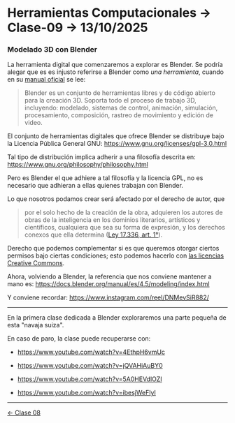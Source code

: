 # Herramientas Computacionales → Clase-09 → 13/10/2025

### Modelado 3D con Blender

La herramienta digital que comenzaremos a explorar es Blender. Se podría alegar que es es injusto referirse a Blender como *una herramienta*, cuando en su [manual oficial](https://docs.blender.org/manual/es/4.5/getting_started/about/index.html) se lee:

> Blender es un conjunto de herramientas libres y de código abierto para la creación 3D. Soporta todo el proceso de trabajo 3D, incluyendo: modelado, sistemas de control, animación, simulación, procesamiento, composición, rastreo de movimiento y edición de video.

El conjunto de herramientas digitales que ofrece Blender se distribuye bajo la Licencia Pública General GNU: https://www.gnu.org/licenses/gpl-3.0.html

Tal tipo de distribución implica adherir a una filosofía descrita en: https://www.gnu.org/philosophy/philosophy.html

Pero es Blender el que adhiere a tal filosofía y la licencia GPL, no es necesario que adhieran a ellas quienes trabajan con Blender.

Lo que nosotros podamos crear será afectado por el derecho de autor, que

> por el solo hecho de la creación de la obra, adquieren los autores de obras de la inteligencia en los dominios literarios, artísticos y científicos, cualquiera que sea su forma de expresión, y los derechos conexos que ella determina ([Ley 17.336, art. 1°](https://bcn.cl/27c1j)).

Derecho que podemos complementar si es que queremos otorgar ciertos permisos bajo ciertas condiciones; esto podemos hacerlo con [las licencias Creative Commons](https://creativecommons.org/share-your-work/cclicenses/).

Ahora, volviendo a Blender, la referencia que nos conviene mantener a mano es: https://docs.blender.org/manual/es/4.5/modeling/index.html

Y conviene recordar: https://www.instagram.com/reel/DNMevSiR882/ 

- - - - - 

En la primera clase dedicada a Blender exploraremos una parte pequeña de esta "navaja suiza". 

En caso de paro, la clase puede recuperarse con:

- https://www.youtube.com/watch?v=4EthpH6vmUc

- https://www.youtube.com/watch?v=jQVAHiAuBY0

- https://www.youtube.com/watch?v=5A0HEVdlOZI

- https://www.youtube.com/watch?v=ibesjWeFlyI

- - - - - 

[← Clase 08](https://github.com/profesorfaco/herramientas/tree/main/clase-08)
